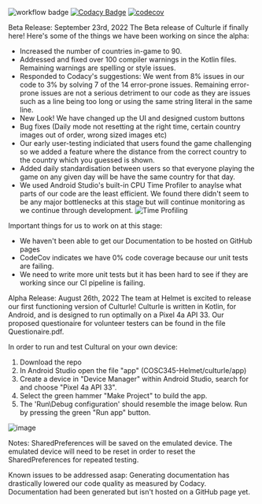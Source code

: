 ![workflow badge](https://github.com/mitzaa/COSC345-Helmet/actions/workflows/gradle.yml/badge.svg)
[![Codacy Badge](https://app.codacy.com/project/badge/Grade/2981b8a37e00499fa7ccb5ddc87c7e5f)](https://www.codacy.com/gh/mitzaa/COSC345-Helmet/dashboard?utm_source=github.com&amp;utm_medium=referral&amp;utm_content=mitzaa/COSC345-Helmet&amp;utm_campaign=Badge_Grade)
[![codecov](https://codecov.io/gh/mitzaa/COSC345-Helmet/branch/main/graph/badge.svg?token=WH6JSPL0OA)](https://codecov.io/gh/mitzaa/COSC345-Helmet)

Beta Release: September 23rd, 2022
The Beta release of Culturle if finally here!
Here's some of the things we have been working on since the alpha:
  -   Increased the number of countries in-game to 90.
  -   Addressed and fixed over 100 compiler warnings in the Kotlin files. Remaining warnings are spelling or style issues.
  -   Responded to Codacy's suggestions: We went from 8% issues in our code to 3% by solving 7 of the 14 error-prone issues. Remaining error-prone issues are not
  a serious detriment to our code as they are issues such as a line being too long or using the same string literal in the same line.
  -   New Look! We have changed up the UI and designed custom buttons
  -   Bug fixes (Daily mode not resetting at the right time, certain country images out of order, wrong sized images etc)
  -   Our early user-testing indiciated that users found the game challenging so we added a feature where the distance from the correct country to the country 
  which you guessed is shown.
  -   Added daily standardisation between users so that everyone playing the game on any given day will be have the same country for that day.
  -   We used Android Studio's built-in CPU Time Profiler to anaylse what parts of our code are the least efficient. We found there didn't seem to be any major
  bottlenecks at this stage but will continue monitoring as we continue through development.
![Time Profiling](https://user-images.githubusercontent.com/97869940/191952723-d800d4eb-0956-407b-a9bc-1d67c5873967.png)

Important things for us to work on at this stage:
  -   We haven't been able to get our Documentation to be hosted on GitHub pages
  -   CodeCov indicates we have 0% code coverage because our unit tests are failing. 
  -   We need to write more unit tests but it has been hard to see if they are working since our CI pipeline is failing.


Alpha Release: August 26th, 2022
The team at Helmet is excited to release our first functioning version of Culturle!
Culturle is written in Kotlin, for Android, and is designed to run optimally on a Pixel 4a API 33.
Our proposed questionaire for volunteer testers can be found in the file Questionaire.pdf.

In order to run and test Cultural on your own device: 
  1) Download the repo 
  2) In Android Studio open the file "app" (COSC345-Helmet/culturle/app)
  3) Create a device in "Device Manager" within Android Studio, search for and choose "Pixel 4a API 33". 
  4) Select the green hammer "Make Project" to build the app. 
  5) The 'Run\Debug configuration' should resemble the image below. Run by pressing the green "Run app" button.

![image](https://user-images.githubusercontent.com/97869940/186905801-83cd22b8-167a-47d4-938f-d939cb58300d.png) 


Notes:
  SharedPreferences will be saved on the emulated device. The emulated device will need to be reset in order to reset the SharedPreferences for repeated testing.

Known issues to be addressed asap:
  Generating documentation has drastically lowered our code quality as measured by Codacy.
  Documentation had been generated but isn't hosted on a GitHub page yet.
  
  
  
